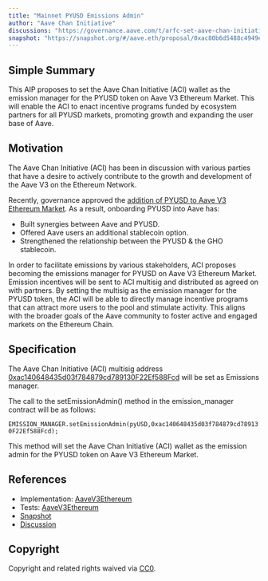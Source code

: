 ```yaml
---
title: "Mainnet PYUSD Emissions Admin"
author: "Aave Chan Initiative"
discussions: "https://governance.aave.com/t/arfc-set-aave-chan-initiative-as-emission-manager-for-pyusd-on-aave-v3-ethereum-market/16837"
snapshot: "https://snapshot.org/#/aave.eth/proposal/0xac80b6d5488c4949e30013d8ed88189ed48b64cb47580bee46921b28e3899bb7"
---
```


## Simple Summary

This AIP proposes to set the Aave Chan Initiative (ACI) wallet as the emission manager for the PYUSD token on Aave V3 Ethereum Market. This will enable the ACI to enact incentive programs funded by ecosystem partners for all PYUSD markets, promoting growth and expanding the user base of Aave.

## Motivation

The Aave Chan Initiative (ACI) has been in discussion with various parties that have a desire to actively contribute to the growth and development of the Aave V3 on the Ethereum Network.

Recently, governance approved the [addition of PYUSD to Aave V3 Ethereum Market](https://governance.aave.com/t/arfc-add-pyusd-to-aave-v3-ethereum-market/16218). As a result, onboarding PYUSD into Aave has:

- Built synergies between Aave and PYUSD.
- Offered Aave users an additional stablecoin option.
- Strengthened the relationship between the PYUSD & the GHO stablecoin.

In order to facilitate emissions by various stakeholders, ACI proposes becoming the emissions manager for PYUSD on Aave V3 Ethereum Market. Emission incentives will be sent to ACI multisig and distributed as agreed on with partners. By setting the multisig as the emission manager for the PYUSD token, the ACI will be able to directly manage incentive programs that can attract more users to the pool and stimulate activity. This aligns with the broader goals of the Aave community to foster active and engaged markets on the Ethereum Chain.

## Specification

The Aave Chan Initiative (ACI) multisig address [0xac140648435d03f784879cd789130F22Ef588Fcd](https://app.safe.global/home?safe=eth:0xac140648435d03f784879cd789130F22Ef588Fcd) will be set as Emissions manager.

The call to the setEmissionAdmin() method in the emission_manager contract will be as follows:

`EMISSION_MANAGER.setEmissionAdmin(pyUSD,0xac140648435d03f784879cd789130F22Ef588Fcd);`

This method will set the Aave Chan Initiative (ACI) wallet as the emission admin for the PYUSD token on Aave V3 Ethereum Market.

## References

- Implementation: [AaveV3Ethereum](https://github.com/bgd-labs/aave-proposals-v3/blob/main/src/20240312_AaveV3Ethereum_MainnetPYUSDEmissionsAdmin/AaveV3Ethereum_MainnetPYUSDEmissionsAdmin_20240312.sol)
- Tests: [AaveV3Ethereum](https://github.com/bgd-labs/aave-proposals-v3/blob/main/src/20240312_AaveV3Ethereum_MainnetPYUSDEmissionsAdmin/AaveV3Ethereum_MainnetPYUSDEmissionsAdmin_20240312.t.sol)
- [Snapshot](https://snapshot.org/#/aave.eth/proposal/0xac80b6d5488c4949e30013d8ed88189ed48b64cb47580bee46921b28e3899bb7)
- [Discussion](https://governance.aave.com/t/arfc-set-aave-chan-initiative-as-emission-manager-for-pyusd-on-aave-v3-ethereum-market/16837)

## Copyright

Copyright and related rights waived via [CC0](https://creativecommons.org/publicdomain/zero/1.0/).
